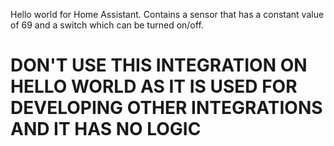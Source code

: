Hello world for Home Assistant. Contains a sensor that has a constant value of 69 and a switch which can be turned on/off. 
<h1>DON'T USE THIS INTEGRATION ON HELLO WORLD AS IT IS USED FOR DEVELOPING OTHER INTEGRATIONS AND IT HAS NO LOGIC</h1>
